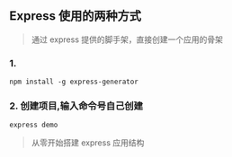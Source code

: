## Express 使用的两种方式

> 通过 express 提供的脚手架，直接创建一个应用的骨架

### 1.

```
npm install -g express-generator
```

### 2. 创建项目,输入命令号自己创建

```
express demo
```

> 从零开始搭建 express 应用结构
